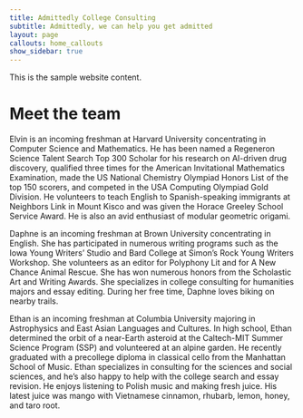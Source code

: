 ```yaml
---
title: Admittedly College Consulting
subtitle: Admittedly, we can help you get admitted
layout: page
callouts: home_callouts
show_sidebar: true
---
```


This is the sample website content.

# Meet the team

Elvin is an incoming freshman at Harvard University concentrating in Computer Science and Mathematics. He has been named a Regeneron Science Talent Search Top 300 Scholar for his research on AI-driven drug discovery, qualified three times for the American Invitational Mathematics Examination, made the US National Chemistry Olympiad Honors List of the top 150 scorers, and competed in the USA Computing Olympiad Gold Division. He volunteers to teach English to Spanish-speaking immigrants at Neighbors Link in Mount Kisco and was given the Horace Greeley School Service Award. He is also an avid enthusiast of modular geometric origami.

Daphne is an incoming freshman at Brown University concentrating in English. She has participated in numerous writing programs such as the Iowa Young Writers’ Studio and Bard College at Simon’s Rock Young Writers Workshop. She volunteers as an editor for Polyphony Lit and for A New Chance Animal Rescue. She has won numerous honors from the Scholastic Art and Writing Awards. She specializes in college consulting for humanities majors and essay editing. During her free time, Daphne loves biking on nearby trails.

Ethan is an incoming freshman at Columbia University majoring in Astrophysics and East Asian Languages and Cultures. In high school, Ethan determined the orbit of a near-Earth asteroid at the Caltech-MIT Summer Science Program (SSP) and volunteered at an alpine garden. He recently graduated with a precollege diploma in classical cello from the Manhattan School of Music. Ethan specializes in consulting for the sciences and social sciences, and he’s also happy to help with the college search and essay revision. He enjoys listening to Polish music and making fresh juice. His latest juice was mango with Vietnamese cinnamon, rhubarb, lemon, honey, and taro root.
